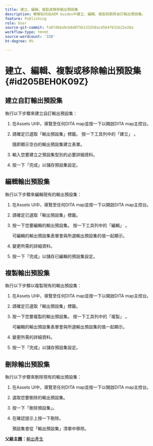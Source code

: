 ```yaml
---
title: 建立、編輯、複製或移除輸出預設集
description: 瞭解如何在AEM Guides中建立、編輯、複製和刪除自訂輸出預設集。
feature: Publishing
role: User
source-git-commit: fa07db6a9cb8d8f5b133258acd5647631b22e28a
workflow-type: tm+mt
source-wordcount: '328'
ht-degree: 0%

---
```


# 建立、編輯、複製或移除輸出預設集 {#id205BEH0K09Z}

## 建立自訂輸出預設集

執行以下步驟來建立自訂輸出預設集：

1. 在Assets UI中，導覽至任何DITA map並按一下以開啟DITA map主控台。

1. 請確定已選取「輸出預設集」標籤。 按一下工具列中的「建立」 。

   隨即顯示空白的輸出預設集建立表單。

1. 輸入您要建立之預設集型別的必要詳細資料。

1. 按一下「完成」以儲存預設集設定。


## 編輯輸出預設集

執行以下步驟來編輯現有的輸出預設集：

1. 在Assets UI中，導覽至任何DITA map並按一下以開啟DITA map主控台。

1. 請確定已選取「輸出預設集」標籤。

1. 按一下您要編輯的輸出預設集。 按一下工具列中的「編輯」 。

   可編輯的輸出預設集表單會與所選輸出預設集的值一起顯示。

1. 變更所需的詳細資料。

1. 按一下「完成」以儲存已編輯的預設集設定。


## 複製輸出預設集

執行以下步驟以複製現有的輸出預設集：

1. 在Assets UI中，導覽至任何DITA map並按一下以開啟DITA map主控台。

1. 請確定已選取「輸出預設集」標籤。

1. 按一下您要複製的輸出預設集。 按一下工具列中的「複製」 。

   可編輯的輸出預設集表單會與所選輸出預設集的值一起顯示。

1. 變更所需的詳細資料。

1. 按一下「完成」以儲存預設集設定。


## 刪除輸出預設集

執行以下步驟來刪除現有的輸出預設集：

1. 在Assets UI中，導覽至任何DITA map並按一下以開啟DITA map主控台。

1. 選取您要刪除的輸出預設集。

1. 按一下「刪除預設集」。

1. 在確認提示上按一下刪除。

   預設集會從「輸出預設集」清單中移除。


**父級主題：**[&#x200B;輸出產生](generate-output.md)
